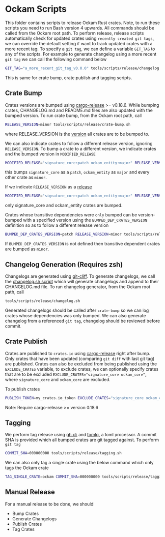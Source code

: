 # Ockam Scripts

This folder contains scripts to release Ockam Rust crates. Note, to run these scripts you need to run Bash version 4 upwards. All commands should be called from the Ockam root path.
To perform release, release scripts automatically check for updated crates using `recently created git tags`, we can override the default setting if want to track updated crates with a more recent tag. To specify a `git tag`, we can define a variable `GIT_TAG` to any of the scripts. For example to generate changelog using a more recent `git tag` we can call the following command below
```bash
GIT_TAG="a_more_recent_git_tag_v0.0.0" tools/scripts/release/changelog.sh
```
This is same for crate bump, crate publish and tagging scripts.

## Crate Bump

Crates versions are bumped using [cargo-release](https://github.com/crate-ci/cargo-release/issues) >= v0.18.6. While bumping crates, CHANGELOG.md and README.md files are also updated with the bumped version.
To run crate bump, from the Ockam root path, call
```bash
RELEASE_VERSION=minor tools/scripts/release/crate-bump.sh
```
where RELEASE_VERSION is the [version](https://github.com/crate-ci/cargo-release/blob/master/docs/reference.md#bump-level) all crates are to be bumped to.

We can also indicate crates to follow a different release version, ignoring `RELEASE_VERSION`. To bump a crate to a different version, we indicate crates and the bumped version in `MODIFIED_RELEASE`
```bash
MODIFIED_RELEASE="signature_core:patch ockam_entity:major" RELEASE_VERSION=minor tools/scripts/release/crate-bump.sh
```
this bumps `signature_core` as a `patch`, `ockam_entity` as `major` and every other crate as `minor`.

If we indicate `RELEASE_VERSION` as a [release](https://github.com/crate-ci/cargo-release/blob/master/docs/reference.md#bump-level)
```bash
MODIFIED_RELEASE="signature_core:patch ockam_entity:major" RELEASE_VERSION=release tools/scripts/release/crate-bump.sh
```
only signature_core and ockam_entity crates are bumped.

Crates whose transitive dependencies were `only` bumped can be version-bumped with a specified version using the `BUMPED_DEP_CRATES_VERSION` definition so as to follow a different release version
```bash
BUMPED_DEP_CRATES_VERSION=patch RELEASE_VERSION=minor tools/scripts/release/crate-bump.sh
```
If `BUMPED_DEP_CRATES_VERSION` is not defined then transitive dependent crates are bumped as `minor`.

## Changelog Generation (Requires zsh)

Changelogs are generated using [git-cliff](https://github.com/orhun/git-cliff). To generate changelogs, we call the [changelog.sh script](https://github.com/ockam-network/ockam/blob/develop/tools/scripts/release/changelog.sh) which will generate changelogs and append to their CHANGELOG.md file.
To run changelog generator, from the Ockam root path, call
```bash
tools/scripts/release/changelog.sh
```
Generated changelogs should be called after `crate-bump` so we can log crates whose dependencies was only bumped.
We can also generate changelog from a referenced `git tag`, changelog should be reviewed before commit.

## Crate Publish

Crates are published to `crates.io` using [cargo-release](https://github.com/crate-ci/cargo-release) right after bump. Only crates that have been updated (comparing `git diff` with last git tag) are published. Crates can also be excluded from being published using the `EXCLUDE_CRATES` variable, to exclude crates, we can optionally specify crates that are to be excluded `EXCLUDE_CRATES="signature_core ockam_core"`, where `signature_core` and `ockam_core` are excluded.

To publish crates
```bash
PUBLISH_TOKEN=my_crates.io_token EXCLUDE_CRATES="signature_core ockam_core" tools/scripts/release/crate-publish.sh
```
Note: Require cargo-release >= version 0.18.6

## Tagging

We perform tag release using [gh cli](https://cli.github.com) and [tomlq](https://github.com/jamesmunns/tomlq), a toml processor. A commit SHA is provided which all bumped crates are git tagged against.
To perform `git tag`
```bash
COMMIT_SHA=000000000 tools/scripts/release/tagging.sh
```

We can also only tag a single crate using the below command which only tags the Ockam crate
```bash
TAG_SINGLE_CRATE=ockam COMMIT_SHA=000000000 tools/scripts/release/tagging.sh
```

## Manual Release

For a manual release to be done, we should

- Bump Crates
- Generate Changelogs
- Publish Crates
- Tag Crates
